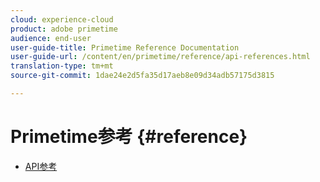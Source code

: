 ```yaml
---
cloud: experience-cloud
product: adobe primetime
audience: end-user
user-guide-title: Primetime Reference Documentation
user-guide-url: /content/en/primetime/reference/api-references.html
translation-type: tm+mt
source-git-commit: 1dae24e2d5fa35d17aeb8e09d34adb57175d3815

---
```



# Primetime参考 {#reference}

+ [API参考](api-references.md)
